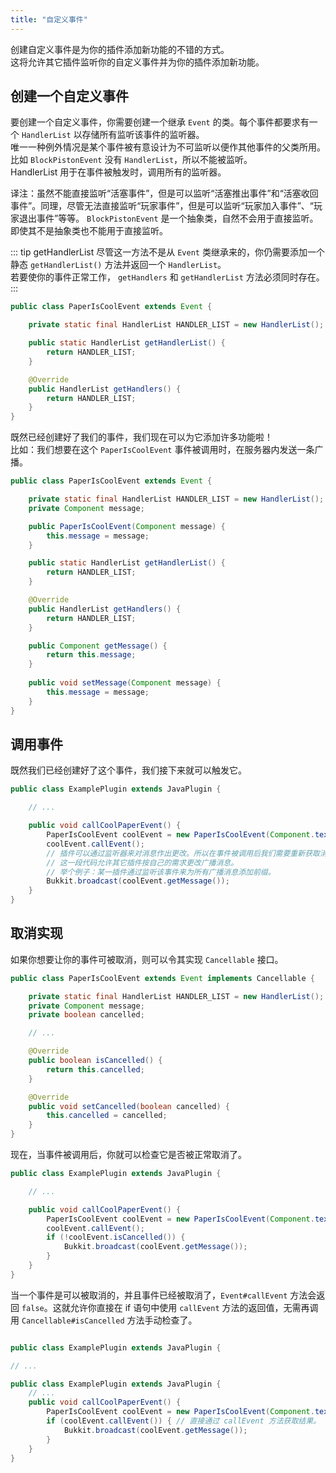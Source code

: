 ```yaml
---
title: "自定义事件"
---
```


创建自定义事件是为你的插件添加新功能的不错的方式。    
这将允许其它插件监听你的自定义事件并为你的插件添加新功能。

## 创建一个自定义事件

要创建一个自定义事件，你需要创建一个继承 `Event` 的类。每个事件都要求有一个 `HandlerList` 以存储所有监听该事件的监听器。  
唯一一种例外情况是某个事件被有意设计为不可监听以便作其他事件的父类所用。比如 `BlockPistonEvent` 没有 `HandlerList`，所以不能被监听。  
HandlerList 用于在事件被触发时，调用所有的监听器。  

译注：虽然不能直接监听“活塞事件”，但是可以监听“活塞推出事件”和“活塞收回事件”。同理，尽管无法直接监听“玩家事件”，但是可以监听“玩家加入事件”、“玩家退出事件”等等。 `BlockPistonEvent` 是一个抽象类，自然不会用于直接监听。即使其不是抽象类也不能用于直接监听。

::: tip getHandlerList
尽管这一方法不是从 `Event` 类继承来的，你仍需要添加一个静态 `getHandlerList()` 方法并返回一个 `HandlerList`。  
若要使你的事件正常工作， `getHandlers` 和 `getHandlerList` 方法必须同时存在。  
:::

```java
public class PaperIsCoolEvent extends Event {

    private static final HandlerList HANDLER_LIST = new HandlerList();

    public static HandlerList getHandlerList() {
        return HANDLER_LIST;
    }

    @Override
    public HandlerList getHandlers() {
        return HANDLER_LIST;
    }
}
```

既然已经创建好了我们的事件，我们现在可以为它添加许多功能啦！  
比如：我们想要在这个 `PaperIsCoolEvent` 事件被调用时，在服务器内发送一条广播。

```java
public class PaperIsCoolEvent extends Event {

    private static final HandlerList HANDLER_LIST = new HandlerList();
    private Component message;

    public PaperIsCoolEvent(Component message) {
        this.message = message;
    }

    public static HandlerList getHandlerList() {
        return HANDLER_LIST;
    }

    @Override
    public HandlerList getHandlers() {
        return HANDLER_LIST;
    }

    public Component getMessage() {
        return this.message;
    }
    
    public void setMessage(Component message) {
        this.message = message;
    }
}
```

## 调用事件

既然我们已经创建好了这个事件，我们接下来就可以触发它。  

```java
public class ExamplePlugin extends JavaPlugin {

    // ...

    public void callCoolPaperEvent() {
        PaperIsCoolEvent coolEvent = new PaperIsCoolEvent(Component.text("Paper is cool!"));
        coolEvent.callEvent();
        // 插件可以通过监听器来对消息作出更改。所以在事件被调用后我们需要重新获取消息内容。
        // 这一段代码允许其它插件按自己的需求更改广播消息。
        // 举个例子：某一插件通过监听该事件来为所有广播消息添加前缀。
        Bukkit.broadcast(coolEvent.getMessage());
    }
}
```

## 取消实现

如果你想要让你的事件可被取消，则可以令其实现 `Cancellable` 接口。

```java
public class PaperIsCoolEvent extends Event implements Cancellable {

    private static final HandlerList HANDLER_LIST = new HandlerList();
    private Component message;
    private boolean cancelled;

    // ...

    @Override
    public boolean isCancelled() {
        return this.cancelled;
    }

    @Override
    public void setCancelled(boolean cancelled) {
        this.cancelled = cancelled;
    }
}
```

现在，当事件被调用后，你就可以检查它是否被正常取消了。

```java
public class ExamplePlugin extends JavaPlugin {

    // ...

    public void callCoolPaperEvent() {
        PaperIsCoolEvent coolEvent = new PaperIsCoolEvent(Component.text("Paper is cool!"));
        coolEvent.callEvent();
        if (!coolEvent.isCancelled()) {
            Bukkit.broadcast(coolEvent.getMessage());
        }
    }
}
```
当一个事件是可以被取消的，并且事件已经被取消了，`Event#callEvent` 方法会返回 `false`。这就允许你直接在 if 语句中使用 `callEvent` 方法的返回值，无需再调用  `Cancellable#isCancelled` 方法手动检查了。  
  
```java

public class ExamplePlugin extends JavaPlugin {

// ...

public class ExamplePlugin extends JavaPlugin {
    // ...
    public void callCoolPaperEvent() {
        PaperIsCoolEvent coolEvent = new PaperIsCoolEvent(Component.text("Paper is cool!"));
        if (coolEvent.callEvent()) { // 直接通过 callEvent 方法获取结果。
            Bukkit.broadcast(coolEvent.getMessage());
        }
    }
}

```
